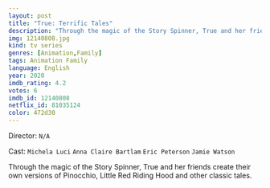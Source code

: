 ```yaml
---
layout: post
title: "True: Terrific Tales"
description: "Through the magic of the Story Spinner, True and her friends create their own versions of Pinocchio, Little Red Riding Hood and other classic tales..."
img: 12140808.jpg
kind: tv series
genres: [Animation,Family]
tags: Animation Family 
language: English
year: 2020
imdb_rating: 4.2
votes: 6
imdb_id: 12140808
netflix_id: 81035124
color: 472d30
---
```

Director: `N/A`  

Cast: `Michela Luci` `Anna Claire Bartlam` `Eric Peterson` `Jamie Watson` 

Through the magic of the Story Spinner, True and her friends create their own versions of Pinocchio, Little Red Riding Hood and other classic tales.